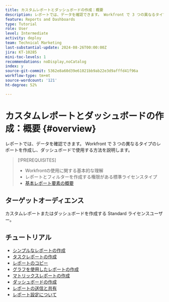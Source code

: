 ```yaml
---
title: カスタムレポートとダッシュボードの作成：概要
description: レポートでは、データを確認できます。 Workfront で 3 つの異なるタイプのレポートを作成し、ダッシュボードで使用する方法を説明します。
feature: Reports and Dashboards
type: Tutorial
role: User
level: Intermediate
activity: deploy
team: Technical Marketing
last-substantial-update: 2024-08-26T00:00:00Z
jira: KT-10285
mini-toc-levels: 1
recommendations: noDisplay,noCatalog
index: y
source-git-commit: 5362e8a60d39e61021bb9ab22e3d9afffd41f96a
workflow-type: tm+mt
source-wordcount: '121'
ht-degree: 52%

---
```



# カスタムレポートとダッシュボードの作成：概要 {#overview}

レポートでは、データを確認できます。 Workfront で 3 つの異なるタイプのレポートを作成し、ダッシュボードで使用する方法を説明します。

>[!PREREQUISITES]
>
>* Workfrontの使用に関する基本的な理解
>* レポートとフィルターを作成する権限がある標準ライセンスタイプ
>* [ 基本レポート要素の概要 ](https://experienceleague.adobe.com/?recommended=Workfront-U-1-2022.1.reporting)


## ターゲットオーディエンス

カスタムレポートまたはダッシュボードを作成する Standard ライセンスユーザー。

## チュートリアル

* [シンプルなレポートの作成](create-a-simple-report.md)
* [タスクレポートの作成](create-a-task-report.md)
* [レポートのコピー](copy-a-report.md)
* [グラフを使用したレポートの作成](create-reports-with-charts.md)
* [マトリックスレポートの作成](create-a-matrix-report.md)
* [ダッシュボードの作成](create-dashboards.md)
* [レポートの送信と共有](how-to-send-and-share-reports.md)
* [レポート設定について](report-settings.md)

